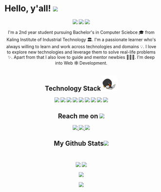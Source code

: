 <!--

### Hi there 👋


![visitors](https://visitor-badge.glitch.me/badge?page_id=page.id)


**DurgeshKr2242/DurgeshKr2242** is a ✨ _special_ ✨ repository because its `README.md` (this file) appears on your GitHub profile.

Here are some ideas to get you started:
- 🔭 I’m currently working on Transcripter Project
- 🌱 I’m currently learning Backend using Node, Express and MongoDB
- 👯 I’m looking to collaborate on ReactJs Projects
- 🤔 I’m looking for help with Redux
- 💬 Ask me about Anyhing
- 📫 How to reach me: LinkedIn : [(https://www.linkedin.com/in/durgesh-kumar-99335a201/)]
- 😄 Pronouns: He, Him, His
- ⚡ Fun fact: Pull Before your Push


<img src="https://github-readme-stats.vercel.app/api?username=DurgeshKr2242&theme=radical&show_icons=true&hide_border=true&&count_private=true&include_all_commits=true" align="center" />

[![Top Langs](https://github-readme-stats.vercel.app/api/top-langs/?username=DurgeshKr2242&layout=compact)](https://github.com/anuraghazra/github-readme-stats)

-->




# Hello, y'all! <img src="https://raw.githubusercontent.com/MartinHeinz/MartinHeinz/master/wave.gif" width="30px">
<p align="center">

</p align="center">
<!-- <img src="https://github.com/ritik307/ritik307/blob/main/images/newbg(1).png" /> -->

<p align="center">
 
 <img src="https://badges.pufler.dev/visits/DurgeshKr2242/DurgeshKr2242"/> 
 <!-- <img src="https://badges.pufler.dev/years/ritik307"/> -->
 <img src="https://badges.pufler.dev/repos/DurgeshKr2242"/>
 <img src="https://badges.pufler.dev/commits/monthly/DurgeshKr2242" />

</p>

<p align="center">
  I'm a 2nd year student pursuing Bachelor's in Computer Sciebce 🎓 from Kaling Institute of Industrial Technology 🏛. I'm a passionate learner who's always willing to learn and work across technologies and domains 💡. I love to explore new technologies and leverage them to solve real-life problems ✨. Apart from that I also love to guide and mentor newbies 👨🏻‍💻. I'm deep into Web 🕸️ Development.
</p>  

<h2 align="center">Technology Stack <img src="https://github.com/DurgeshKr2242/DurgeshKr2242/blob/main/images/laptop.gif" width="50"></h2>

<p align="center">
<!--  <img src="https://img.shields.io/badge/C-00599C?style=flat-square&logo=c&logoColor=white"/> -->
<!-- <img src="https://img.shields.io/badge/-java-E34A86?style=flat-square&logo=java"/> -->
<!-- <img src="https://img.shields.io/badge/-C++-00599C?style=flat-square&logo=c"/> -->
<img src="https://img.shields.io/badge/-HTML5-E34F26?style=flat-square&logo=html5&logoColor=white"/>
<img src="https://img.shields.io/badge/-CSS3-1572B6?style=flat-square&logo=css3"/>
<img src="https://img.shields.io/badge/-Bootstrap-563D7C?style=flat-square&logo=bootstrap"/>
<!-- <img src="https://img.shields.io/badge/-Heroku-430098?style=flat-square&logo=heroku"/> -->
<img src="https://img.shields.io/badge/-JavaScript-black?style=flat-square&logo=javascript"/>
<img src="https://img.shields.io/badge/-Nodejs-black?style=flat-square&logo=Node.js"/>
<img src="https://img.shields.io/badge/-React-black?style=flat-square&logo=react"/>
<img src="https://img.shields.io/badge/-MongoDB-black?style=flat-square&logo=mongodb"/>
<!-- <img src="https://img.shields.io/badge/-MySQL-black?style=flat-square&logo=mysql"/> -->
<img src="https://img.shields.io/badge/-Git-black?style=flat-square&logo=git"/>
<img src="https://img.shields.io/badge/-GitHub-black?style=flat-square&logo=github"/>
</p>

<h2 align="center">Reach me on <img src="https://media0.giphy.com/media/jqNPzdTTxQfOgOqpO4/source.gif" width="50"></h2>

<p align="center">
  
<!-- <img src="https://img.shields.io/badge/-ritik-purple?style=flat-square&logo=instagram&logoColor=white&link=https://www.instagram.com/pinkdogg307/"/> -->
<a href="mailto: code.durgesh@gmail.com">
 <img src="https://img.shields.io/badge/-code.durgesh-c14438?style=flat-square&logo=Gmail&logoColor=white&link=mailto:code.durgesh@gmail.com"/>
</a>
<a href="https://www.linkedin.com/in/durgesh-kumar-99335a201/">
 <img src="https://img.shields.io/badge/-DurgeshKr-blue?style=flat-square&logo=Linkedin&logoColor=white&link=https://www.linkedin.com/in/durgesh-kumar-99335a201/"/>
</a>
  <a href="https://twitter.com/Durgesh20781026">
 <img src="https://img.shields.io/badge/-DurgeshKr2242-blue?style=flat-square&logo=twitter&logoColor=white&link=https://twitter.com/Durgesh20781026"/>
</a>
<!--  <a href="https://twitter.com/ritikhere307">
 <img src="https://img.shields.io/badge/-ritikhere307-blue?style=flat-square&logo=twitter&logoColor=white&link=https://twitter.com/ritikhere307"/>
</a> -->
</p>


<!-- <h2 align="center">
  My Contribution Graph <img src="https://media.giphy.com/media/xUA7aZeLE2e0P7Znz2/giphy.gif" width="50">
</h2>
<p align="center">
  <img src="https://github.com/ritik307/ritik307/raw/output/github-contribution-grid-snake.svg" alt="snake"></center>
</p> -->

<h2 align="center">
  My Github Stats<img src="https://media.giphy.com/media/VgCDAzcKvsR6OM0uWg/giphy.gif" width="50">
</h2>
 
<br>

<p align = "center">
  <img  src = "https://github-readme-stats.vercel.app/api?username=DurgeshKr2242&show_icons=true&theme=radical&line_height=27">
  <img src = "https://github-readme-stats.vercel.app/api/top-langs/?username=DurgeshKr2242&hide=jupyter%20notebook,java,shaderlab,kotlin,hlsl&theme=radical">
</p>

<p align = "center">
 <img  src="https://github-readme-streak-stats.herokuapp.com/?user=DurgeshKr2242&show_icons=true&locale=en&layout=compact&theme=radical&line_height=0" />
</p> 

<p align = "center">
 <img src="https://activity-graph.herokuapp.com/graph?username=DurgeshKr2242&theme=redical">
</p> 


